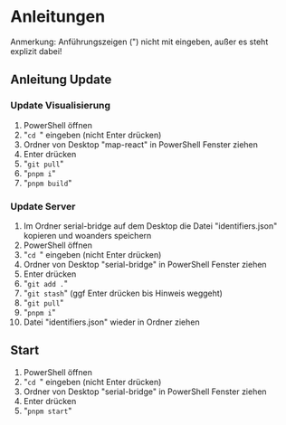 # Anleitungen

Anmerkung: Anführungszeigen (") nicht mit eingeben, außer es steht explizit dabei!

## Anleitung Update

### Update Visualisierung

1. PowerShell öffnen
2. "`cd `" eingeben (nicht Enter drücken)
3. Ordner von Desktop "map-react" in PowerShell Fenster ziehen
4. Enter drücken
5. "`git pull`"
6. "`pnpm i`"
7. "`pnpm build`"

### Update Server

1. Im Ordner serial-bridge auf dem Desktop die Datei "identifiers.json" kopieren und woanders speichern
2. PowerShell öffnen
3. "`cd `" eingeben (nicht Enter drücken)
4. Ordner von Desktop "serial-bridge" in PowerShell Fenster ziehen
5. Enter drücken
6. "`git add .`"
7. "`git stash`" (ggf Enter drücken bis Hinweis weggeht)
8. "`git pull`"
9. "`pnpm i`"
10. Datei "identifiers.json" wieder in Ordner ziehen

## Start

1. PowerShell öffnen
2. "`cd `" eingeben (nicht Enter drücken)
3. Ordner von Desktop "serial-bridge" in PowerShell Fenster ziehen
4. Enter drücken
5. "`pnpm start`"
